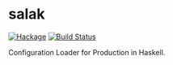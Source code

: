 # salak

[![Hackage](https://img.shields.io/badge/hackage-v0.2.1-orange.svg)](https://hackage.haskell.org/package/salak)
[![Build Status](https://travis-ci.org/leptonyu/salak.svg?branch=master)](https://travis-ci.org/leptonyu/salak)


Configuration Loader for Production in Haskell.
